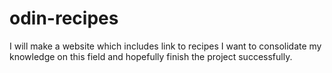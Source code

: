 # odin-recipes
I will make a website which includes link to recipes
I want to consolidate my knowledge on this field and hopefully finish the project successfully.